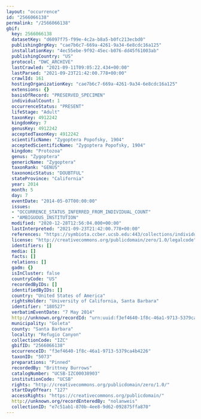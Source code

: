 ```yaml
---
layout: "occurrence"
id: "2566066138"
permalink: "/2566066138"
gbif:
  key: 2566066138
  datasetKey: "d6097f75-f99e-4c2a-b8a5-b0fc213ecbd0"
  publishingOrgKey: "cae7b6c7-669a-4261-9a34-6e8cdc16a125"
  installationKey: "4ec55ebe-9f92-45ec-b076-dd45f61003ab"
  publishingCountry: "US"
  protocol: "DWC_ARCHIVE"
  lastCrawled: "2021-09-11T09:05:22.434+00:00"
  lastParsed: "2021-09-23T21:42:00.778+00:00"
  crawlId: 161
  hostingOrganizationKey: "cae7b6c7-669a-4261-9a34-6e8cdc16a125"
  extensions: {}
  basisOfRecord: "PRESERVED_SPECIMEN"
  individualCount: 1
  occurrenceStatus: "PRESENT"
  lifeStage: "Adult"
  taxonKey: 4912242
  kingdomKey: 7
  genusKey: 4912242
  acceptedTaxonKey: 4912242
  scientificName: "Zygoptera Popofsky, 1904"
  acceptedScientificName: "Zygoptera Popofsky, 1904"
  kingdom: "Protozoa"
  genus: "Zygoptera"
  genericName: "Zygoptera"
  taxonRank: "GENUS"
  taxonomicStatus: "DOUBTFUL"
  stateProvince: "California"
  year: 2014
  month: 5
  day: 7
  eventDate: "2014-05-07T00:00:00"
  issues:
  - "OCCURRENCE_STATUS_INFERRED_FROM_INDIVIDUAL_COUNT"
  - "AMBIGUOUS_INSTITUTION"
  modified: "2020-12-28T12:56:04.000+00:00"
  lastInterpreted: "2021-09-23T21:42:00.778+00:00"
  references: "https://symbiota.ccber.ucsb.edu:443/collections/individual/index.php?occid=180527"
  license: "http://creativecommons.org/publicdomain/zero/1.0/legalcode"
  identifiers: []
  media: []
  facts: []
  relations: []
  gadm: {}
  isInCluster: false
  countryCode: "US"
  recordedByIDs: []
  identifiedByIDs: []
  country: "United States of America"
  rightsHolder: "University of California, Santa Barbara"
  identifier: "180527"
  verbatimEventDate: "7 May 2014"
  http://unknown.org/recordId: "urn:uuid:f3ef4640-1f8c-46a1-9713-5379ca4b4226"
  municipality: "Goleta"
  county: "Santa Barbara"
  locality: "Refugio Canyon"
  collectionCode: "IZC"
  gbifID: "2566066138"
  occurrenceID: "f3ef4640-1f8c-46a1-9713-5379ca4b4226"
  taxonID: "5073"
  preparations: "Pinned"
  recordedBy: "Brittney Burrows"
  catalogNumber: "UCSB-IZC00038903"
  institutionCode: "UCSB"
  rights: "http://creativecommons.org/publicdomain/zero/1.0/"
  startDayOfYear: "127"
  accessRights: "https://creativecommons.org/publicdomain/"
  http://unknown.org/recordEnteredBy: "nolanweis"
  collectionID: "e7c51ab1-870b-4ee8-9d62-092875ffa870"
---
```

